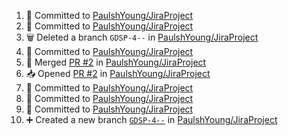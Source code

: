 <!--START_SECTION:activity-->
1. 📝 Committed to [PaulshYoung/JiraProject](https://github.com/PaulshYoung/JiraProject/commit/a1964f6eebc2f8c9f6aab04d3138f124467e2399)
2. 📝 Committed to [PaulshYoung/JiraProject](https://github.com/PaulshYoung/JiraProject/commit/2f9ebc51af74b944ac5468edba8e99dca644ef91)
3. 🗑️ Deleted a branch `GDSP-4--` in [PaulshYoung/JiraProject](https://github.com/PaulshYoung/JiraProject)
4. 📝 Committed to [PaulshYoung/JiraProject](https://github.com/PaulshYoung/JiraProject/commit/c8feaf8a5ab92c7c89c9f9d457e15de7592f550e)
5. 🔀 Merged [PR #2](https://github.com/PaulshYoung/JiraProject/pull/2) in [PaulshYoung/JiraProject](https://github.com/PaulshYoung/JiraProject)
6. 📥 Opened [PR #2](https://github.com/PaulshYoung/JiraProject/pull/2) in [PaulshYoung/JiraProject](https://github.com/PaulshYoung/JiraProject)
7. 📝 Committed to [PaulshYoung/JiraProject](https://github.com/PaulshYoung/JiraProject/commit/cd2721d7ee5c4da080c6754b8e9365238916488c)
8. 📝 Committed to [PaulshYoung/JiraProject](https://github.com/PaulshYoung/JiraProject/commit/c8feaf8a5ab92c7c89c9f9d457e15de7592f550e)
9. 📝 Committed to [PaulshYoung/JiraProject](https://github.com/PaulshYoung/JiraProject/commit/e7b038c31684a35fa29c647749c96d38230eb4c8)
10. ➕ Created a new branch [`GDSP-4--`](https://github.com/PaulshYoung/JiraProject/tree/GDSP-4--) in [PaulshYoung/JiraProject](https://github.com/PaulshYoung/JiraProject)
<!--END_SECTION:activity-->
